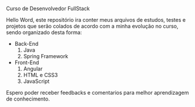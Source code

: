 
Curso de Desenvolvedor FullStack

Hello Word, este repositório ira conter meus arquivos de estudos, testes e projetos que serão colados de acordo com a minha evolução no curso, sendo organizado desta forma: 

- Back-End 
	1. Java
	2. Spring Framework
- Front-End
	1. Angular
	2. HTML e CSS3
	3. JavaScript

Espero poder receber feedbacks e comentarios para melhor aprendizagem de conhecimento. 
